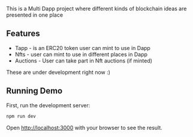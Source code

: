 This is a Multi Dapp project where different kinds of blockchain ideas are presented in one place

## Features

- Tapp - is an ERC20 token user can mint to use in Dapp
- Nfts - user can mint to use in different places in Dapp
- Auctions - User can take part in Nft auctions (if minted)

These are under development right now :)



## Running Demo

First, run the development server:

```bash
npm run dev
```

Open [http://localhost:3000](http://localhost:3000) with your browser to see the result.
